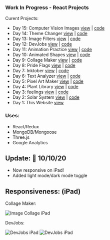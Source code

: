 ### Work In Progress - React Projects
Curent Projects: 
- Day 15: Computer Vision Images [view](http://kathleenwang180projects.surge.sh/day/17) | [code](https://github.com/kathleenfwang/180-React-Projects/blob/master/src/pages/Day19.js)
- Day 14: Theme Changer [view](http://kathleenwang180projects.surge.sh/day/16) | [code](https://github.com/kathleenfwang/180-React-Projects/blob/master/src/pages/Day18.js)
- Day 13: Image Filters [view](http://kathleenwang180projects.surge.sh/day/15) | [code](https://github.com/kathleenfwang/180-React-Projects/blob/master/src/pages/Day17.js)
- Day 12: DevJobs [view](http://kathleenwang180projects.surge.sh/day/14) | [code](https://github.com/kathleenfwang/180-React-Projects/blob/master/src/pages/Day16.js)
- Day 11: Animation Practice [view](http://kathleenwang180projects.surge.sh/day/13)  | [code](https://github.com/kathleenfwang/180-React-Projects/blob/master/src/pages/Day14.js)
- Day 10: Animated Shapes [view](http://kathleenwang180projects.surge.sh/day/12)  | [code](https://github.com/kathleenfwang/180-React-Projects/blob/master/src/pages/Day13.js)
- Day 9: Collage Maker [view](http://kathleenwang180projects.surge.sh/day/11) | [code](https://github.com/kathleenfwang/180-React-Projects/blob/master/src/pages/Day11.js)
- Day 8: Pride Flags [view](http://kathleenwang180projects.surge.sh/day/10) | [code](https://github.com/kathleenfwang/180-React-Projects/blob/master/src/pages/Day10.js)
- Day 7: Inktober [view](http://kathleenwang180projects.surge.sh/day/9) | [code](https://github.com/kathleenfwang/180-React-Projects/blob/master/src/pages/Day9.js)
- Day 6: Text Analyzer [view](http://kathleenwang180projects.surge.sh/day/8) | [code](https://github.com/kathleenfwang/180-React-Projects/blob/master/src/pages/Day8.js)
- Day 5: Pixel Art Maker [view](http://kathleenwang180projects.surge.sh/day/7) | [code](https://github.com/kathleenfwang/180-React-Projects/blob/master/src/pages/Day7.js)
- Day 4: Plant Library [view](http://kathleenwang180projects.surge.sh/day/6) | [code](https://github.com/kathleenfwang/180-React-Projects/blob/master/src/pages/Day6.js)
- Day 3: feelings [view](http://kathleenwang180projects.surge.sh/day/4) | [code](https://github.com/kathleenfwang/180-React-Projects/blob/master/src/pages/Day4.js)
- Day 2: Solar System [view](http://kathleenwang180projects.surge.sh/day/2) | [code](https://github.com/kathleenfwang/180-React-Projects/blob/master/src/pages/Day2.js)
- Day 1: This Website [view](kathleenwang180projects.surge.sh/)
### Uses: 
- React/Redux 
- MongoDB/Mongoose 
- Three.js 
- Google Analytics
## Update: 🎉 10/10/20
* Now responsive on iPad!
* Added light mode/dark mode toggle
## Responsiveness: (iPad)
Collage Maker: 

![Image Collage iPad](https://media.discordapp.net/attachments/701277128951595030/765401705256058910/image.png?width=338&height=400)

DevJobs:

![DevJobs iPad](https://media.discordapp.net/attachments/701277128951595032/770106251278942238/e1d7e1da24862750caff501a3e99bfc6.png?width=395&height=577)
![DevJobs iPad](https://media.discordapp.net/attachments/701277128951595032/770106821285117952/2020-10-25.png?width=395&height=577)
 
